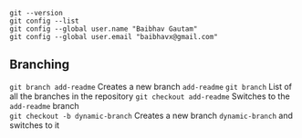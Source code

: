`git --version`  
`git config --list`  
`git config --global user.name "Baibhav Gautam"`  
`git config --global user.email "baibhavx@gmail.com"`  

## Branching 
`git branch add-readme`  Creates a new branch `add-readme`
`git branch`  List of all the branches in the repository
`git checkout add-readme`  Switches to the `add-readme` branch  
`git checkout -b dynamic-branch`  Creates a new branch `dynamic-branch` and switches to it

